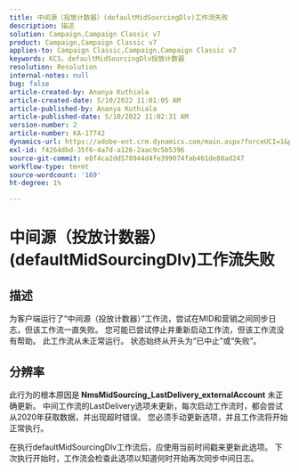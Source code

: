 ```yaml
---
title: 中间源（投放计数器）(defaultMidSourcingDlv)工作流失败
description: 描述
solution: Campaign,Campaign Classic v7
product: Campaign,Campaign Classic v7
applies-to: Campaign Classic,Campaign,Campaign Classic v7
keywords: KCS，defaultMidSourcingDlv投放计数器
resolution: Resolution
internal-notes: null
bug: false
article-created-by: Ananya Kuthiala
article-created-date: 5/10/2022 11:01:05 AM
article-published-by: Ananya Kuthiala
article-published-date: 5/10/2022 11:02:31 AM
version-number: 2
article-number: KA-17742
dynamics-url: https://adobe-ent.crm.dynamics.com/main.aspx?forceUCI=1&pagetype=entityrecord&etn=knowledgearticle&id=fcd8117b-50d0-ec11-a7b5-0022480a8e40
exl-id: f4264dbd-35f6-4a7d-a126-2aac9c5b5396
source-git-commit: e8f4ca2dd578944d4fe399074fab461de88ad247
workflow-type: tm+mt
source-wordcount: '169'
ht-degree: 1%

---
```


# 中间源（投放计数器）(defaultMidSourcingDlv)工作流失败

## 描述

为客户端运行了“中间源（投放计数器）”工作流，尝试在MID和营销之间同步日志，但该工作流一直失败。 您可能已尝试停止并重新启动工作流，但该工作流没有帮助。 此工作流从未正常运行。 状态始终从开头为“已中止”或“失败”。

## 分辨率


此行为的根本原因是<b> NmsMidSourcing_LastDelivery_externalAccount</b> 未正确更新。 中间工作流的LastDelivery选项未更新，每次启动工作流时，都会尝试从2020年获取数据，并出现超时错误。 您必须手动更新选项，并且工作流将开始正常执行。

在执行defaultMidSourcingDlv工作流后，应使用当前时间戳来更新此选项。 下次执行开始时，工作流会检查此选项以知道何时开始再次同步中间日志。

